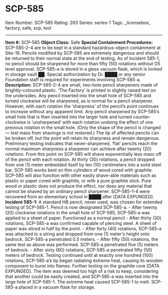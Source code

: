 # SCP-585
Item Number: SCP-585
Rating: 263
Series: series-1
Tags: _licensebox, factory, safe, scp, tool

---

**Item #:** SCP-585
**Object Class:** Safe
**Special Containment Procedures:** SCP-585-2-4 are to be kept in a standard hazardous-object containment at Site-19. Pencils modified by SCP-585 are extremely dangerous and should be returned to their normal state at the end of testing. As of Incident 585-1, no pencil should be sharpened for more than fifty (50) rotations without O5 level approval.
SCP-585-a is stored in a glass vacuum flask, which is locked in storage vault ██. Special authorization by Dr. ████ or any senior Foundation staff is required for experiments involving SCP-585-a.
**Description:** SCP-585-2-4 are small, two-hole pencil sharpeners made of brightly-coloured plastic. ‘The Factory’ is printed in slightly raised text on the undersides. Any pencil inserted into the small hole of SCP-585 and turned clockwise will be sharpened, as is normal for a pencil sharpener. However, with each rotation the ‘sharpness’ of the pencil’s point continues to increase without any apparent limit. Any pencil sharpened by SCP-585’s small hole that is then inserted into the larger hole and turned counter-clockwise is ‘unsharpened’ with each rotation undoing the effect of one previous rotation in the small hole. (Only the shape of the pencil is changed — lost mass from shavings is not restored.) The tip of affected pencils can be broken off, but the point will retain its sharpness and remain dangerous.
Preliminary testing indicates that never-sharpened, ‘flat’ pencils reach the normal maximum sharpness a sharpener can achieve after twenty (20) rotations. From this point on SCP-585 will shave exponentially less mass off of the pencil with each rotation. At thirty (30) rotations, a pencil dropped from one (1) meter embedded itself by ten (10) centimeters into a solid steel bar.
SCP-585 works best on thin cylinders of wood cored with graphite. SCP-585 will also function with other easily shave-able materials such as plastic or paper cored with graphite, or with a pure graphite stick. Pure wood or plastic does not produce the effect, nor does any material that cannot be shaved by an ordinary pencil sharpener.
SCP-585-1-4 were recovered from an elementary school in ████ after [DATA EXPUNGED].
**Incident 585-1:** A standard HB pencil, never used, was chosen for extended testing of SCP-585-1. Pencil is now designated SCP-585-a.
\- After twenty (20) clockwise rotations in the small hole of SCP-585, SCP-585-a was applied to a sheet of paper. Functioned as a normal pencil
\- After thirty (30) rotations, SCP-585-a was confirmed capable of piercing steel. A sheet of paper was sliced in half by the point.
\- After forty (40) rotations, SCP-585-a was attached to a string and dropped from one (1) meter’s height onto bedrock. SCP-585-a penetrated 0.5 meters.
\- After fifty (50) rotations, the same test as above was performed. SCP-585-a penetrated five (5) meters of bedrock.
\- After sixty (60) rotations, SCP-585-a penetrated fifty (50) meters of bedrock.
Testing continued until at exactly one hundred (100) rotations, SCP-585-a’s tip began radiating extreme heat, causing its wooden component to burst into flames. Further testing on the graphite core [DATA EXPUNGED]. The item was deemed too high of a risk to keep, considering that another could be easily created, and SCP-585-a was inserted into the large hole of SCP-585-1. The extreme heat caused SCP-585-1 to melt. SCP-585-a placed in a vacuum flask for storage.
